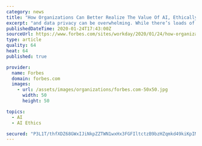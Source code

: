 ```yaml
---
category: news
title: "How Organizations Can Better Realize The Value Of AI, Ethically"
excerpt: "and data privacy can be overwhelming. While there’s loads of promise and opportunity, there are also concerns about data misuse and personal privacy being at risk. As we evaluate these topics and as the Fourth Industrial Revolution unfolds,"
publishedDateTime: 2020-01-24T17:43:00Z
sourceUrl: https://www.forbes.com/sites/workday/2020/01/24/how-organizations-can-better-realize-the-value-of-ai-ethically/
type: article
quality: 64
heat: 64
published: true

provider:
  name: Forbes
  domain: forbes.com
  images:
    - url: /assets/images/organizations/forbes.com-50x50.jpg
      width: 50
      height: 50

topics:
  - AI
  - AI Ethics

secured: "P3L1T/thfXDZ68GWxIJiNkpZZTWN1wxHx3FGFIltctzB9bzHZqmkd49kiKpIMZosFkoxNyTnLkzF/iT3H/zYbP2/vgbcOpCgSeaPCK73VZjDg+XwQG2gqjRTB2Hr5MIhdBMCO1/rl6ERe1OdahuhfaQAWRj1M8nEn8HUXuUOtI3pMs7Je/x17NTM+8wkkDWFUJeapebaC9SngdvSkMwqNf9je9WV7wtEo0DnqVJLKRvVngs9Dqo8gZgnStS+12Zl1MpLKmves98HPZJp8sQs0lb4/PCeUA+stX52RY6db7sX/pct4XRcrrMT273u5XhWTeLukItnF46UKVC2VAZHD3jtuFbBCv1WwxsROOgEV7EXLEgkBissaxyY6c6DZNECgafyKRtRLmSwUwc5YzE8TIk1T7xI+jOWBjyo7VHPAOZCtKeizL839zZUDajlZyG+YorrZrRg6bCSc1pY9L55zDKLsopm4++bYs+JwuqhB9s=;jEZU/B3tgxZ/iX6HE1YUJA=="
---
```


